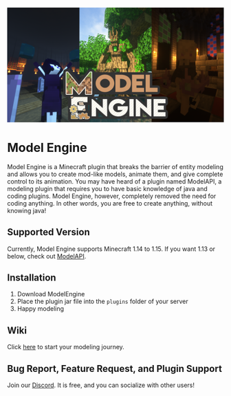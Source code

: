 ![Alt](/ModelEngineBanner.png )
# Model Engine
Model Engine is a Minecraft plugin that breaks the barrier of entity modeling and allows you to create mod-like models, animate them, and give complete control to its animation. You may have heard of a plugin named ModelAPI, a modeling plugin that requires you to have basic knowledge of java and coding plugins. Model Engine, however, completely removed the need for coding anything. In other words, you are free to create anything, without knowing java!

## Supported Version
Currently, Model Engine supports Minecraft 1.14 to 1.15. If you want 1.13 or below, check out [ModelAPI](https://www.spigotmc.org/resources/modelapi-custom-entity-model-manager.68014/).

## Installation
1. Download ModelEngine
2. Place the plugin jar file into the `plugins` folder of your server
3. Happy modeling

## Wiki
Click [here](https://github.com/Ticxo/Model-Engine/wiki) to start your modeling journey.

## Bug Report, Feature Request, and Plugin Support
Join our [Discord](https://discord.gg/kngdsQT). It is free, and you can socialize with other users!

